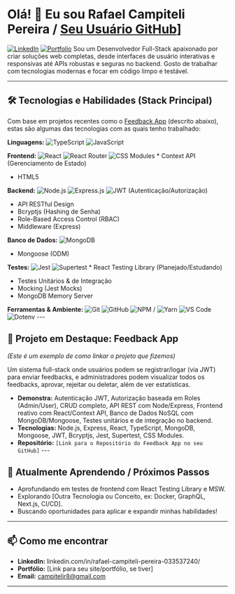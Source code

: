 # Olá! 👋 Eu sou Rafael Campiteli Pereira / [ Seu Usuário GitHub](https://github.com/CampiteliRafael/)]

[![LinkedIn](https://img.shields.io/badge/LinkedIn-SeuNome-blue?style=flat&logo=linkedin)](linkedin.com/in/rafael-campiteli-pereira-033537240/) [![Portfolio](https://img.shields.io/badge/Portfolio-Website-brightgreen?style=flat)](https://seu-portfolio.com) Sou um Desenvolvedor Full-Stack apaixonado por criar soluções web completas, desde interfaces de usuário interativas e responsivas até APIs robustas e seguras no backend. Gosto de trabalhar com tecnologias modernas e focar em código limpo e testável.

---

## 🛠️ Tecnologias e Habilidades (Stack Principal)

Com base em projetos recentes como o [Feedback App](#-projeto-em-destaque-feedback-app) (descrito abaixo), estas são algumas das tecnologias com as quais tenho trabalhado:

**Linguagens:**
![TypeScript](https://img.shields.io/badge/TypeScript-3178C6?style=flat&logo=typescript&logoColor=white)
![JavaScript](https://img.shields.io/badge/JavaScript-F7DF1E?style=flat&logo=javascript&logoColor=black)

**Frontend:**
![React](https://img.shields.io/badge/React-61DAFB?style=flat&logo=react&logoColor=black)
![React Router](https://img.shields.io/badge/React_Router-CA4245?style=flat&logo=react-router&logoColor=white)
![CSS Modules](https://img.shields.io/badge/CSS_Modules-000000?style=flat&logo=css3&logoColor=white) * Context API (Gerenciamento de Estado)
* HTML5

**Backend:**
![Node.js](https://img.shields.io/badge/Node.js-339933?style=flat&logo=nodedotjs&logoColor=white)
![Express.js](https://img.shields.io/badge/Express.js-000000?style=flat&logo=express&logoColor=white)
![JWT](https://img.shields.io/badge/JWT-000000?style=flat&logo=jsonwebtokens&logoColor=white) (Autenticação/Autorização)
* API RESTful Design
* Bcryptjs (Hashing de Senha)
* Role-Based Access Control (RBAC)
* Middleware (Express)

**Banco de Dados:**
![MongoDB](https://img.shields.io/badge/MongoDB-47A248?style=flat&logo=mongodb&logoColor=white)
* Mongoose (ODM)

**Testes:**
![Jest](https://img.shields.io/badge/Jest-C21325?style=flat&logo=jest&logoColor=white)
![Supertest](https://img.shields.io/badge/Supertest-E33A5A?style=flat) * React Testing Library (Planejado/Estudando)
* Testes Unitários & de Integração
* Mocking (Jest Mocks)
* MongoDB Memory Server

**Ferramentas & Ambiente:**
![Git](https://img.shields.io/badge/Git-F05032?style=flat&logo=git&logoColor=white)
![GitHub](https://img.shields.io/badge/GitHub-181717?style=flat&logo=github&logoColor=white)
![NPM](https://img.shields.io/badge/npm-CB3837?style=flat&logo=npm&logoColor=white) / ![Yarn](https://img.shields.io/badge/Yarn-2C8EBB?style=flat&logo=yarn&logoColor=white)
![VS Code](https://img.shields.io/badge/VS_Code-007ACC?style=flat&logo=visualstudiocode&logoColor=white)
![Dotenv](https://img.shields.io/badge/dotenv-ECD53F?style=flat) ---

## 📌 Projeto em Destaque: Feedback App

*(Este é um exemplo de como linkar o projeto que fizemos)*

Um sistema full-stack onde usuários podem se registrar/logar (via JWT) para enviar feedbacks, e administradores podem visualizar todos os feedbacks, aprovar, rejeitar ou deletar, além de ver estatísticas.

* **Demonstra:** Autenticação JWT, Autorização baseada em Roles (Admin/User), CRUD completo, API REST com Node/Express, Frontend reativo com React/Context API, Banco de Dados NoSQL com MongoDB/Mongoose, Testes unitários e de integração no backend.
* **Tecnologias:** Node.js, Express, React, TypeScript, MongoDB, Mongoose, JWT, Bcryptjs, Jest, Supertest, CSS Modules.
* **Repositório:** `[Link para o Repositório do Feedback App no seu GitHub]` ---

## 🌱 Atualmente Aprendendo / Próximos Passos

* Aprofundando em testes de frontend com React Testing Library e MSW.
* Explorando [Outra Tecnologia ou Conceito, ex: Docker, GraphQL, Next.js, CI/CD].
* Buscando oportunidades para aplicar e expandir minhas habilidades!

---

## 📫 Como me encontrar

* **LinkedIn:** linkedin.com/in/rafael-campiteli-pereira-033537240/
* **Portfólio:** [Link para seu site/portfólio, se tiver]
* **Email:** campitelir8@gmail.com

---
